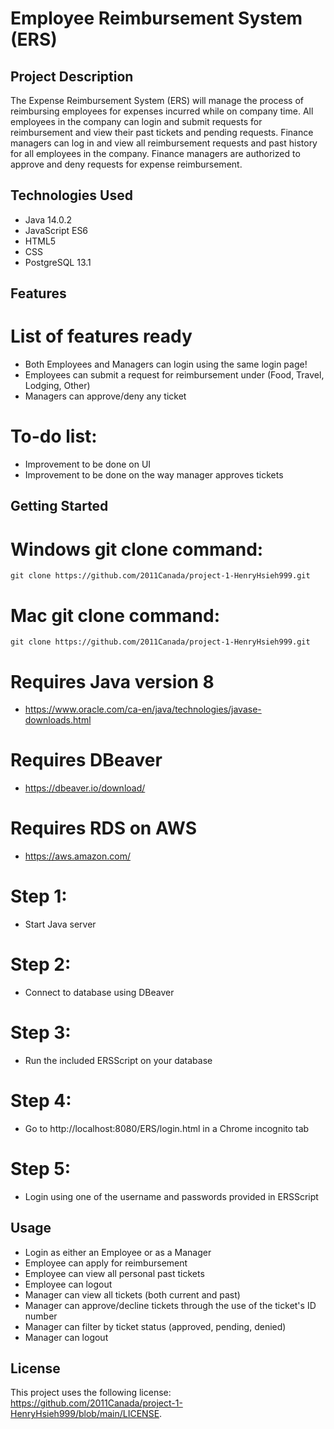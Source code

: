 # Employee Reimbursement System (ERS)
## Project Description

The Expense Reimbursement System (ERS) will manage the process of reimbursing employees for
expenses incurred while on company time. All employees in the company can login and submit requests
for reimbursement and view their past tickets and pending requests. Finance managers can log in and
view all reimbursement requests and past history for all employees in the company. Finance managers
are authorized to approve and deny requests for expense reimbursement.

## Technologies Used

* Java 14.0.2
* JavaScript ES6
* HTML5
* CSS
* PostgreSQL 13.1

## Features

# List of features ready
* Both Employees and Managers can login using the same login page!
* Employees can submit a request for reimbursement under (Food, Travel, Lodging, Other)
* Managers can approve/deny any ticket

# To-do list:
* Improvement to be done on UI
* Improvement to be done on the way manager approves tickets

## Getting Started
   
# Windows git clone command:
 ```
 git clone https://github.com/2011Canada/project-1-HenryHsieh999.git
```
# Mac git clone command:
 ```
 git clone https://github.com/2011Canada/project-1-HenryHsieh999.git
```
# Requires Java version 8
 * [<https://www.oracle.com/ca-en/java/technologies/javase-downloads.html>](https://www.oracle.com/ca-en/java/technologies/javase-downloads.html)

# Requires DBeaver
 * [<https://dbeaver.io/download/>](https://dbeaver.io/download/)

# Requires RDS on AWS
 * [<https://aws.amazon.com/>](https://aws.amazon.com/)

# Step 1:
 * Start Java server

# Step 2:
 * Connect to database using DBeaver

# Step 3:
 * Run the included ERSScript on your database

# Step 4:
 * Go to http://localhost:8080/ERS/login.html in a Chrome incognito tab

# Step 5:
 * Login using one of the username and passwords provided in ERSScript

## Usage

* Login as either an Employee or as a Manager
* Employee can apply for reimbursement
* Employee can view all personal past tickets
* Employee can logout
* Manager can view all tickets (both current and past)
* Manager can approve/decline tickets through the use of the ticket's ID number
* Manager can filter by ticket status (approved, pending, denied)
* Manager can logout



## License

This project uses the following license: [<https://github.com/2011Canada/project-1-HenryHsieh999/blob/main/LICENSE>](<https://github.com/2011Canada/project-1-HenryHsieh999/blob/main/LICENSE>).
